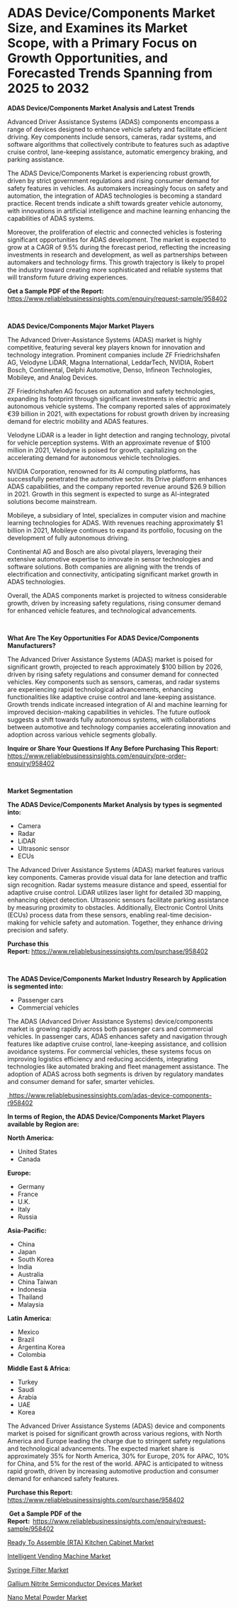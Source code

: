 <p><h1>ADAS Device/Components Market Size, and Examines its Market Scope, with a Primary Focus on Growth Opportunities, and Forecasted Trends Spanning from 2025 to 2032</h1></p><p><strong>ADAS Device/Components Market Analysis and Latest Trends</strong></p>
<p><p>Advanced Driver Assistance Systems (ADAS) components encompass a range of devices designed to enhance vehicle safety and facilitate efficient driving. Key components include sensors, cameras, radar systems, and software algorithms that collectively contribute to features such as adaptive cruise control, lane-keeping assistance, automatic emergency braking, and parking assistance.</p><p>The ADAS Device/Components Market is experiencing robust growth, driven by strict government regulations and rising consumer demand for safety features in vehicles. As automakers increasingly focus on safety and automation, the integration of ADAS technologies is becoming a standard practice. Recent trends indicate a shift towards greater vehicle autonomy, with innovations in artificial intelligence and machine learning enhancing the capabilities of ADAS systems. </p><p>Moreover, the proliferation of electric and connected vehicles is fostering significant opportunities for ADAS development. The market is expected to grow at a CAGR of 9.5% during the forecast period, reflecting the increasing investments in research and development, as well as partnerships between automakers and technology firms. This growth trajectory is likely to propel the industry toward creating more sophisticated and reliable systems that will transform future driving experiences.</p></p>
<p><strong>Get a Sample PDF of the Report:&nbsp;</strong> <a href="https://www.reliablebusinessinsights.com/enquiry/request-sample/958402?utm_campaign=57&utm_medium=2&utm_source=Github&utm_content=ia&utm_term=21032025&utm_id=adas-devicecomponents">https://www.reliablebusinessinsights.com/enquiry/request-sample/958402</a></p>
<p>&nbsp;</p>
<p><strong>ADAS Device/Components Major Market Players</strong></p>
<p><p>The Advanced Driver-Assistance Systems (ADAS) market is highly competitive, featuring several key players known for innovation and technology integration. Prominent companies include ZF Friedrichshafen AG, Velodyne LiDAR, Magna International, LeddarTech, NVIDIA, Robert Bosch, Continental, Delphi Automotive, Denso, Infineon Technologies, Mobileye, and Analog Devices.</p><p>ZF Friedrichshafen AG focuses on automation and safety technologies, expanding its footprint through significant investments in electric and autonomous vehicle systems. The company reported sales of approximately €39 billion in 2021, with expectations for robust growth driven by increasing demand for electric mobility and ADAS features.</p><p>Velodyne LiDAR is a leader in light detection and ranging technology, pivotal for vehicle perception systems. With an approximate revenue of $100 million in 2021, Velodyne is poised for growth, capitalizing on the accelerating demand for autonomous vehicle technologies.</p><p>NVIDIA Corporation, renowned for its AI computing platforms, has successfully penetrated the automotive sector. Its Drive platform enhances ADAS capabilities, and the company reported revenue around $26.9 billion in 2021. Growth in this segment is expected to surge as AI-integrated solutions become mainstream.</p><p>Mobileye, a subsidiary of Intel, specializes in computer vision and machine learning technologies for ADAS. With revenues reaching approximately $1 billion in 2021, Mobileye continues to expand its portfolio, focusing on the development of fully autonomous driving.</p><p>Continental AG and Bosch are also pivotal players, leveraging their extensive automotive expertise to innovate in sensor technologies and software solutions. Both companies are aligning with the trends of electrification and connectivity, anticipating significant market growth in ADAS technologies.</p><p>Overall, the ADAS components market is projected to witness considerable growth, driven by increasing safety regulations, rising consumer demand for enhanced vehicle features, and technological advancements.</p></p>
<p>&nbsp;</p>
<p><strong>What Are The Key Opportunities For ADAS Device/Components Manufacturers?</strong></p>
<p><p>The Advanced Driver Assistance Systems (ADAS) market is poised for significant growth, projected to reach approximately $100 billion by 2026, driven by rising safety regulations and consumer demand for connected vehicles. Key components such as sensors, cameras, and radar systems are experiencing rapid technological advancements, enhancing functionalities like adaptive cruise control and lane-keeping assistance. Growth trends indicate increased integration of AI and machine learning for improved decision-making capabilities in vehicles. The future outlook suggests a shift towards fully autonomous systems, with collaborations between automotive and technology companies accelerating innovation and adoption across various vehicle segments globally.</p></p>
<p><strong>Inquire or Share Your Questions If Any Before Purchasing This Report:</strong> <a href="https://www.reliablebusinessinsights.com/enquiry/pre-order-enquiry/958402?utm_campaign=57&utm_medium=2&utm_source=Github&utm_content=ia&utm_term=21032025&utm_id=adas-devicecomponents">https://www.reliablebusinessinsights.com/enquiry/pre-order-enquiry/958402</a></p>
<p>&nbsp;</p>
<p><strong>Market Segmentation</strong></p>
<p><strong>The ADAS Device/Components Market Analysis by types is segmented into:</strong></p>
<p><ul><li>Camera</li><li>Radar</li><li>LiDAR</li><li>Ultrasonic sensor</li><li>ECUs</li></ul></p>
<p><p>The Advanced Driver Assistance Systems (ADAS) market features various key components. Cameras provide visual data for lane detection and traffic sign recognition. Radar systems measure distance and speed, essential for adaptive cruise control. LiDAR utilizes laser light for detailed 3D mapping, enhancing object detection. Ultrasonic sensors facilitate parking assistance by measuring proximity to obstacles. Additionally, Electronic Control Units (ECUs) process data from these sensors, enabling real-time decision-making for vehicle safety and automation. Together, they enhance driving precision and safety.</p></p>
<p><strong>Purchase this Report:&nbsp;</strong><a href="https://www.reliablebusinessinsights.com/purchase/958402?utm_campaign=57&utm_medium=2&utm_source=Github&utm_content=ia&utm_term=21032025&utm_id=adas-devicecomponents">https://www.reliablebusinessinsights.com/purchase/958402</a></p>
<p>&nbsp;</p>
<p><strong>The ADAS Device/Components Market Industry Research by Application is segmented into:</strong></p>
<p><ul><li>Passenger cars</li><li>Commercial vehicles</li></ul></p>
<p><p>The ADAS (Advanced Driver Assistance Systems) device/components market is growing rapidly across both passenger cars and commercial vehicles. In passenger cars, ADAS enhances safety and navigation through features like adaptive cruise control, lane-keeping assistance, and collision avoidance systems. For commercial vehicles, these systems focus on improving logistics efficiency and reducing accidents, integrating technologies like automated braking and fleet management assistance. The adoption of ADAS across both segments is driven by regulatory mandates and consumer demand for safer, smarter vehicles.</p></p>
<p><a href="https://www.reliablebusinessinsights.com/adas-device-components-r958402?utm_campaign=57&utm_medium=2&utm_source=Github&utm_content=ia&utm_term=21032025&utm_id=adas-devicecomponents">&nbsp;https://www.reliablebusinessinsights.com/adas-device-components-r958402</a></p>
<p><strong>In terms of Region, the ADAS Device/Components Market Players available by Region are:</strong></p>
<p>
    <p> <strong> North America: </strong>
        <ul>
            <li>United States</li>
            <li>Canada</li>
        </ul>
        </p> 
    <p> <strong> Europe: </strong>
        <ul>
            <li>Germany</li>
            <li>France</li>
            <li>U.K.</li>
            <li>Italy</li>
            <li>Russia</li>
        </ul>
        </p> 
    <p> <strong> Asia-Pacific: </strong>
        <ul>
            <li>China</li>
            <li>Japan</li>
            <li>South Korea</li>
            <li>India</li>
            <li>Australia</li>
            <li>China Taiwan</li>
            <li>Indonesia</li>
            <li>Thailand</li>
            <li>Malaysia</li>
        </ul>
        </p> 
    <p> <strong> Latin America: </strong>
        <ul>
            <li>Mexico</li>
            <li>Brazil</li>
            <li>Argentina Korea</li>
            <li>Colombia</li>
        </ul>
        </p> 
    <p> <strong> Middle East & Africa: </strong>
        <ul>
            <li>Turkey</li>
            <li>Saudi</li>
            <li>Arabia</li>
            <li>UAE</li>
            <li>Korea</li>
        </ul>
    </p>
    </p>
<p><p>The Advanced Driver Assistance Systems (ADAS) device and components market is poised for significant growth across various regions, with North America and Europe leading the charge due to stringent safety regulations and technological advancements. The expected market share is approximately 35% for North America, 30% for Europe, 20% for APAC, 10% for China, and 5% for the rest of the world. APAC is anticipated to witness rapid growth, driven by increasing automotive production and consumer demand for enhanced safety features.</p></p>
<p><strong>Purchase this Report: </strong><a href="https://www.reliablebusinessinsights.com/purchase/958402?utm_campaign=57&utm_medium=2&utm_source=Github&utm_content=ia&utm_term=21032025&utm_id=adas-devicecomponents">https://www.reliablebusinessinsights.com/purchase/958402</a></p>
<p>&nbsp;<strong>Get a Sample PDF of the Report:&nbsp;&nbsp;</strong><a href="https://www.reliablebusinessinsights.com/enquiry/request-sample/958402?utm_campaign=57&utm_medium=2&utm_source=Github&utm_content=ia&utm_term=21032025&utm_id=adas-devicecomponents">https://www.reliablebusinessinsights.com/enquiry/request-sample/958402</a></p>
<p><strong></strong></p>
<p><p><a href="https://github.com/groszsaoudrd/Market-Research-Report-List-1/blob/main/ready-to-assemble-rta-kitchen-cabinet-market.md?utm_campaign=57&utm_medium=2&utm_source=Github&utm_content=ia&utm_term=21032025&utm_id=adas-devicecomponents">Ready To Assemble (RTA) Kitchen Cabinet Market</a></p><p><a href="https://github.com/lenjakam/Market-Research-Report-List-1/blob/main/intelligent-vending-machine-market.md?utm_campaign=57&utm_medium=2&utm_source=Github&utm_content=ia&utm_term=21032025&utm_id=adas-devicecomponents">Intelligent Vending Machine Market</a></p><p><a href="https://github.com/denuetkachci/Market-Research-Report-List-1/blob/main/syringe-filter-market.md?utm_campaign=57&utm_medium=2&utm_source=Github&utm_content=ia&utm_term=21032025&utm_id=adas-devicecomponents">Syringe Filter Market</a></p><p><a href="https://github.com/quiraytaibat/Market-Research-Report-List-1/blob/main/gallium-nitrite-semiconductor-devices-market.md?utm_campaign=57&utm_medium=2&utm_source=Github&utm_content=ia&utm_term=21032025&utm_id=adas-devicecomponents">Gallium Nitrite Semiconductor Devices Market</a></p><p><a href="https://github.com/cachuhashieb/Market-Research-Report-List-1/blob/main/nano-metal-powder-market.md?utm_campaign=57&utm_medium=2&utm_source=Github&utm_content=ia&utm_term=21032025&utm_id=adas-devicecomponents">Nano Metal Powder Market</a></p></p>